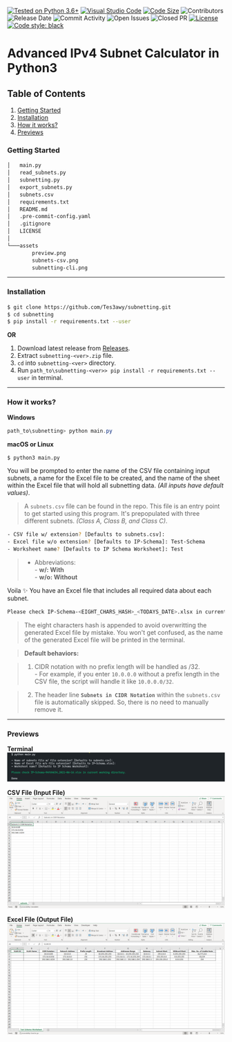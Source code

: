 [![Tested on Python 3.6+](https://img.shields.io/badge/Python%203.6+-blue.svg?logo=python&logoColor=white)](https://www.python.org/downloads)
[![Visual Studio Code](https://img.shields.io/badge/1.57.1-blue.svg?logo=visual-studio-code)](https://code.visualstudio.com/)
[![Code Size](https://img.shields.io/github/languages/code-size/Tes3awy/subnetting?color=green)](https://github.com/Tes3awy/subnetting)
![Contributors](https://img.shields.io/github/contributors/Tes3awy/subnetting)
![Release Date](https://img.shields.io/github/release-date/Tes3awy/subnetting)
![Commit Activity](https://img.shields.io/github/commit-activity/m/Tes3awy/subnetting)
![Open Issues](https://img.shields.io/github/issues/Tes3awy/subnetting)
![Closed PR](https://img.shields.io/github/issues-pr-closed/Tes3awy/subnetting)
[![License](https://img.shields.io/github/license/Tes3awy/subnetting)](https://github.com/Tes3awy/subnetting)
[![Code style: black](https://img.shields.io/badge/code%20style-black-000000.svg)](https://github.com/psf/black)

# Advanced IPv4 Subnet Calculator in Python3

## Table of Contents

1. [Getting Started](#getting-started)
2. [Installation](#installation)
3. [How it works?](#how-it-works)
4. [Previews](#previews)

### Getting Started

```bash
│   main.py
│   read_subnets.py
│   subnetting.py
│   export_subnets.py
│   subnets.csv
│   requirements.txt
│   README.md
│   .pre-commit-config.yaml
│   .gitignore
│   LICENSE
│
└───assets
        preview.png
        subnets-csv.png
        subnetting-cli.png
```

---

### Installation

```bash
$ git clone https://github.com/Tes3awy/subnetting.git
$ cd subnetting
$ pip install -r requirements.txt --user
```

**OR**

1. Download latest release from [Releases](https://github.com/Tes3awy/subnetting/releases/).
2. Extract `subnetting-<ver>.zip` file.
3. `cd` into `subnetting-<ver>` directory.
4. Run `path_to\subnetting-<ver>> pip install -r requirements.txt --user` in terminal.

---

### How it works?

**Windows**

```powershell
path_to\subnetting> python main.py
```

**macOS or Linux**

```bash
$ python3 main.py
```

You will be prompted to enter the name of the CSV file containing input subnets, a name for the Excel file to be created, and the name of the sheet within the Excel file that will hold all subnetting data. _(All inputs have default values)_.

> A `subnets.csv` file can be found in the repo. This file is an entry point to get started using this program. It's prepopulated with three different subnets. _(Class A, Class B, and Class C)_.

```bash
- CSV file w/ extension? [Defaults to subnets.csv]:
- Excel file w/o extension? [Defaults to IP-Schema]: Test-Schema
- Worksheet name? [Defaults to IP Schema Worksheet]: Test
```

> - Abbreviations: <br /> - **w/: With** <br /> - **w/o: Without**

Voila :sparkles: You have an Excel file that includes all required data about each subnet.

```bash
Please check IP-Schema-<EIGHT_CHARS_HASH>_<TODAYS_DATE>.xlsx in current working directory.
```

> The eight characters hash is appended to avoid overwritting the generated Excel file by mistake. You won't get confused, as the name of the generated Excel file will be printed in the terminal.

> **Default behaviors:**

> 1. CIDR notation with no prefix length will be handled as /32. <br /> - For example, if you enter `10.0.0.0` without a prefix length in the CSV file, the script will handle it like `10.0.0.0/32`.

> 2. The header line **`Subnets in CIDR Notation`** within the `subnets.csv` file is automatically skipped. So, there is no need to manually remove it.

---

### Previews

**Terminal**
![Python CLI](assets/subnetting-cli.png)

**CSV File (Input File)**
![CSV File](assets/subnets-csv.png)

**Excel File (Output File)**
![Excel Preview](assets/preview.png)

